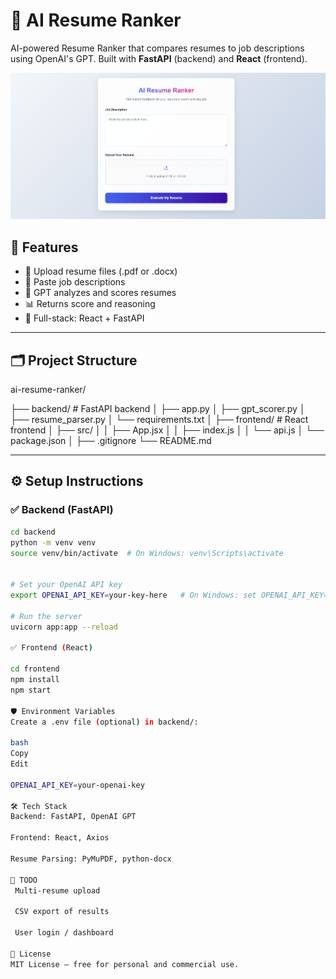 # 🧠 AI Resume Ranker

AI-powered Resume Ranker that compares resumes to job descriptions using OpenAI's GPT. Built with **FastAPI** (backend) and **React** (frontend).

![App Screenshot](https://github.com/isuru-priyankara/ai-resume-ranker/raw/f360e3fa064503fbd373b4c13ce184b8dc71ff9e/Screenshot%20(110).png)

## 🚀 Features

- 📝 Upload resume files (.pdf or .docx)
- 📄 Paste job descriptions
- 🤖 GPT analyzes and scores resumes
- 📊 Returns score and reasoning
- 🔄 Full-stack: React + FastAPI

---

## 🗂️ Project Structure

ai-resume-ranker/

├── backend/ # FastAPI backend
│ ├── app.py
│ ├── gpt_scorer.py
│ ├── resume_parser.py
│ └── requirements.txt
│
├── frontend/ # React frontend
│ ├── src/
│ │ ├── App.jsx
│ │ ├── index.js
│ │ └── api.js
│ └── package.json
│
├── .gitignore
└── README.md


---

## ⚙️ Setup Instructions

### ✅ Backend (FastAPI)

```bash
cd backend
python -m venv venv
source venv/bin/activate  # On Windows: venv\Scripts\activate


# Set your OpenAI API key
export OPENAI_API_KEY=your-key-here   # On Windows: set OPENAI_API_KEY=your-key-here

# Run the server
uvicorn app:app --reload

✅ Frontend (React)

cd frontend
npm install
npm start

🛡️ Environment Variables
Create a .env file (optional) in backend/:

bash
Copy
Edit

OPENAI_API_KEY=your-openai-key

🛠️ Tech Stack
Backend: FastAPI, OpenAI GPT

Frontend: React, Axios

Resume Parsing: PyMuPDF, python-docx

📌 TODO
 Multi-resume upload

 CSV export of results

 User login / dashboard

📄 License
MIT License — free for personal and commercial use.
